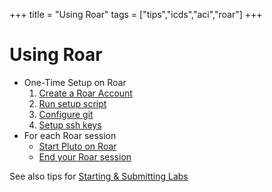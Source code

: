 +++
title = "Using Roar"
tags = ["tips","icds","aci","roar"]
+++

# Using Roar
- One-Time Setup on Roar
   1. [Create a Roar Account](create_account/)
   1. [Run setup script](initial_setup/)
   1. [Configure git](git/)
   1. [Setup ssh keys](sshkeys/)
- For each Roar session
   - [Start Pluto on Roar](pluto/)
   - [End your Roar session](exiting/)

See also tips for [Starting & Submitting Labs](../labs/)
